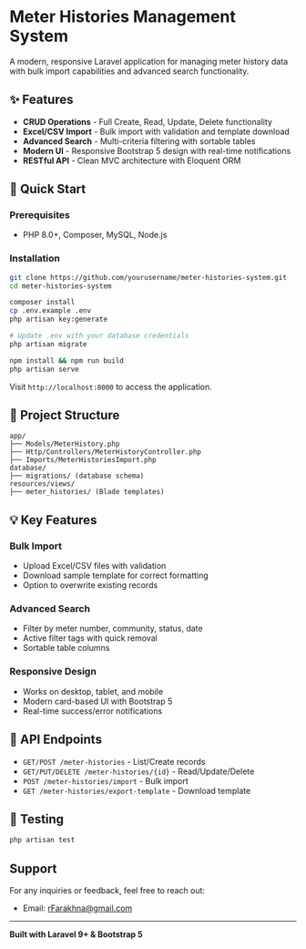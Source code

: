 # Meter Histories Management System

A modern, responsive Laravel application for managing meter history data with bulk import capabilities and advanced search functionality.

## ✨ Features

- **CRUD Operations** - Full Create, Read, Update, Delete functionality
- **Excel/CSV Import** - Bulk import with validation and template download
- **Advanced Search** - Multi-criteria filtering with sortable tables
- **Modern UI** - Responsive Bootstrap 5 design with real-time notifications
- **RESTful API** - Clean MVC architecture with Eloquent ORM

## 🚀 Quick Start

### Prerequisites
- PHP 8.0+, Composer, MySQL, Node.js

### Installation
```bash
git clone https://github.com/yourusername/meter-histories-system.git
cd meter-histories-system

composer install
cp .env.example .env
php artisan key:generate

# Update .env with your database credentials
php artisan migrate

npm install && npm run build
php artisan serve
```

Visit `http://localhost:8000` to access the application.

## 📁 Project Structure
```
app/
├── Models/MeterHistory.php
├── Http/Controllers/MeterHistoryController.php
├── Imports/MeterHistoriesImport.php
database/
├── migrations/ (database schema)
resources/views/
├── meter_histories/ (Blade templates)
```

## 💡 Key Features

### Bulk Import
- Upload Excel/CSV files with validation
- Download sample template for correct formatting
- Option to overwrite existing records

### Advanced Search
- Filter by meter number, community, status, date
- Active filter tags with quick removal
- Sortable table columns

### Responsive Design
- Works on desktop, tablet, and mobile
- Modern card-based UI with Bootstrap 5
- Real-time success/error notifications

## 🔧 API Endpoints
- `GET/POST /meter-histories` - List/Create records
- `GET/PUT/DELETE /meter-histories/{id}` - Read/Update/Delete
- `POST /meter-histories/import` - Bulk import
- `GET /meter-histories/export-template` - Download template

## 🧪 Testing
```bash
php artisan test
```

##  Support

For any inquiries or feedback, feel free to reach out:
- Email: [rFarakhna@gmail.com](mailto:rFarakhna@gmail.com)

---

**Built with Laravel 9+ & Bootstrap 5**